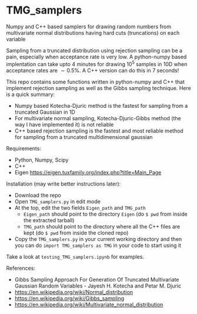 # TMG_samplers
Numpy and C++ based samplers for drawing random numbers from multivariate normal distributions having hard cuts (truncations) on each variable

Sampling from a truncated distribution using rejection sampling can be a pain, especially when acceptance rate is very low.
A python-numpy based implentation can take upto 4 minutes for drawing $10^5$ samples in 10D when acceptance rates are $\sim0.5$%.
A C++ version can do this in 7 seconds!

This repo contains some functions written in python-numpy and C++ that implement rejection sampling as well as the Gibbs sampling technique.
Here is a quick summary:
- Numpy based Kotecha-Djuric method is the fastest for sampling from a truncated Gaussian in 1D
- For multivariate normal sampling, Kotecha-Djuric-Gibbs method (the way I have implemented it) is not reliable
- C++ based rejection sampling is the fastest and most reliable method for sampling from a truncated multidimensional gaussian

Requirements:
- Python, Numpy, Scipy
- C++
- Eigen <https://eigen.tuxfamily.org/index.php?title=Main_Page>

Installation (may write better instructions later):
- Download the repo
- Open `TMG_samplers.py` in edit mode
- At the top, edit the two fields `Eigen_path` and `TMG_path`
  * `Eigen_path` should point to the directory `Eigen` (do `$ pwd` from inside the extracted tarball)
  * `TMG_path` should point to the directory where all the C++ files are kept (do `$ pwd` from inside the cloned repo)
- Copy the `TMG_samplers.py` in your current working directory and then you can do `import TMG_samplers as TMG` in your code to start using it

Take a look at `testing_TMG_samplers.ipynb` for examples.

References:
* Gibbs Sampling Approach For Generation Of Truncated Multivariate Gaussian Random Variables - Jayesh H. Kotecha and Petar M. Djuric  
* https://en.wikipedia.org/wiki/Normal_distribution  
* https://en.wikipedia.org/wiki/Gibbs_sampling  
* https://en.wikipedia.org/wiki/Multivariate_normal_distribution  
